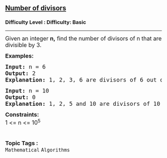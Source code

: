 <h2><a href="https://www.geeksforgeeks.org/problems/number-of-divisors1631/1?page=1&difficulty=Basic&status=attempted&sortBy=submissions">Number of divisors</a></h2><h3>Difficulty Level : Difficulty: Basic</h3><hr><div class="problems_problem_content__Xm_eO"><p><span style="font-size: 18px;">Given an integer <strong>n,</strong> find the number of divisors of n that are divisible by 3.</span></p>
<p><span style="font-size: 18px;"><strong>Examples:</strong></span></p>
<pre><span style="font-size: 18px;"><strong>Input: </strong>n = 6
<strong>Output: </strong>2
<strong>Explanation: </strong>1, 2, 3, 6 are divisors of 6 out of which 3 and 6 are divisible by 3.</span></pre>
<pre><span style="font-size: 18px;"><strong>Input: </strong>n = 10
<strong>Output: </strong>0
<strong>Explanation: </strong>1, 2, 5 and 10 are divisors of 10 but none of them are divisible by 3.</span>
</pre>
<p><span style="font-size: 18px;"><strong>Constraints:</strong><br>1 &lt;= n &lt;= 10<sup>5</sup></span></p></div><br><p><span style=font-size:18px><strong>Topic Tags : </strong><br><code>Mathematical</code>&nbsp;<code>Algorithms</code>&nbsp;
